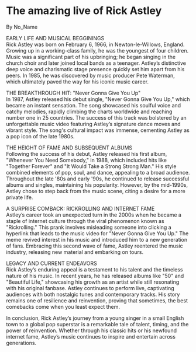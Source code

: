 # The amazing live of Rick Astley
By No_Name
             
        
       
EARLY LIFE AND MUSICAL BEGGININGS                                                                                                                                                      
Rick Astley was born on February 6, 1966, in Newton-le-Willows, England. Growing up in a working-class family, he was the youngest of four children. Music was a significant part of his upbringing; he began singing in the church choir and later joined local bands as a teenager. Astley’s distinctive deep voice and charismatic stage presence quickly set him apart from his peers. In 1985, he was discovered by music producer Pete Waterman, which ultimately paved the way for his iconic music career.
     
THE BREAKTHROUGH HIT: "Never Gonna Give You Up"                                                                                                                                        
In 1987, Astley released his debut single, "Never Gonna Give You Up," which became an instant sensation. The song showcased his soulful voice and catchy melodies, rapidly climbing the charts worldwide and reaching number one in 25 countries. The success of this track was bolstered by an unforgettable music video featuring Astley’s signature dance moves and vibrant style. The song's cultural impact was immense, cementing Astley as a pop icon of the late 1980s.
     
THE HEIGHT OF FAME AND SUBSEQUENT ALBUMS                                                                                                                                                  
Following the success of his debut, Astley released his first album, "Whenever You Need Somebody," in 1988, which included hits like "Together Forever" and "It Would Take a Strong Strong Man." His style combined elements of pop, soul, and dance, appealing to a broad audience. Throughout the late '80s and early '90s, he continued to release successful albums and singles, maintaining his popularity. However, by the mid-1990s, Astley chose to step back from the music scene, citing a desire for a more private life.
     
A SURPRISE COMBACK: RICKROLLING AND INTERNET FAME                                                                                                                                          
Astley’s career took an unexpected turn in the 2000s when he became a staple of internet culture through the viral phenomenon known as "Rickrolling." This prank involves misleading someone into clicking a hyperlink that leads to the music video for "Never Gonna Give You Up." The meme revived interest in his music and introduced him to a new generation of fans. Embracing this second wave of fame, Astley reentered the music industry, releasing new material and embarking on tours.
    
LEGACY AND CURRENT ENDEAVORS                                                                                                                                                              
Rick Astley’s enduring appeal is a testament to his talent and the timeless nature of his music. In recent years, he has released albums like "50" and "Beautiful Life," showcasing his growth as an artist while still resonating with his original fanbase. Astley continues to perform live, captivating audiences with both nostalgic tunes and contemporary tracks. His story remains one of resilience and reinvention, proving that sometimes, the best comebacks come when you least expect them.
      
     
In conclusion, Rick Astley’s journey from a young singer in a small English town to a global pop superstar is a remarkable tale of talent, timing, and the power of reinvention. Whether through his classic hits or his newfound internet fame, Astley’s music continues to inspire and entertain across generations.

